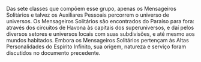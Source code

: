 ﻿Das sete classes que compõem esse grupo, apenas os Mensageiros Solitários e talvez os Auxiliares Pessoais percorrem o universo de universos. Os Mensageiros Solitários são encontrados do Paraíso para fora: através dos circuitos de Havona às capitais dos superuniversos, e daí pelos diversos setores e universos locais com suas subdivisões, e até mesmo aos mundos habitados. Embora os Mensageiros Solitários pertençam às Altas Personalidades do Espírito Infinito,  sua origem, natureza e serviço foram discutidos no documento precedente.